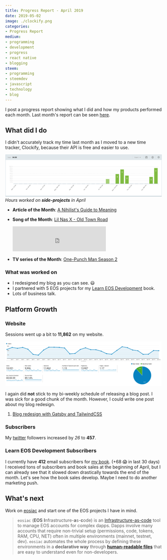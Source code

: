 ```yaml
---
title: Progress Report - April 2019
date: 2019-05-02
image: ./clockify.png
categories:
- Progress Report
medium:
- programming
- development
- progress
- react native
- blogging
steem:
- programming
- steemdev
- javascript
- technology
- blog
---
```



I post a progress report showing what I did and how my products performed each month.
Last month's report can be seen [here](/progress-report-march-2019).

## What did I do

I didn't accurately track my time last month as I moved to a new time tracker, Clockify, because their API is free and easier to use.

![Productive Hours in April](./clockify.png)
_Hours worked on **side-projects** in April_

* **Article of the Month**: [A Nihilist's Guide to Meaning](https://meltingasphalt.com/a-nihilists-guide-to-meaning/)
* **Song of the Month**: [Lil Nas X - Old Town Road](https://open.spotify.com/track/6u7jPi22kF8CTQ3rb9DHE7)
    <iframe src="https://open.spotify.com/embed/track/6u7jPi22kF8CTQ3rb9DHE7" width="300" height="80" frameborder="0" allowtransparency="true" allow="encrypted-media"></iframe>

* **TV series of the Month**: [One-Punch Man Season 2](https://trakt.tv/shows/one-punch-man/seasons/2)

### What was worked on

* I redesigned my blog as you can see. 😃
* I partnered with 5 EOS projects for my [Learn EOS Development](https://learneos.dev) book.
* Lots of business talk.

## Platform Growth

### Website

Sessions went up a bit to **11,862** on my website.

![Website Traffic](./website-traffic.png)

I again did **not** stick to my bi-weekly schedule of releasing a blog post.
I was sick for a good chunk of the month.
However, I could write one post about my blog redesign.

1. [Blog redesign with Gatsby and TailwindCSS](/blog-redesign-with-gatsby-and-tailwindcss/)

### Subscribers

My [twitter](https://twitter.com/cmichelio) followers increased by _26_ to **457**.

### Learn EOS Development Subscribers

I currently have **412** email subscribers for [my book](https://learneos.dev). (+68 😱 in last 30 days)
I received tons of subscribers and book sales at the beginning of April, but I can already see that it slowed down drastically towards the end of the month.
Let's see how the book sales develop.
Maybe I need to do another marketing push.

## What's next

Work on [eosiac](https://github.com/MrToph/eosiac) and start one of the EOS projects I have in mind.

> `eosiac` (**EOS** **I**nfrastructure-**a**s-**c**ode) is an [Infrastructure-as-code](https://en.wikipedia.org/wiki/Infrastructure_as_code) tool to manage EOS accounts for complex dapps.
> Dapps involve many accounts that require non-trivial setup (permissions, code, tokens, RAM, CPU, NET) often in multiple environments (mainnet, testnet, dev).
> `eosiac` automates the whole process by defining these environments in a **declarative way** through [**human-readable files**](#configuration-example) that are easy to understand even for non-developers.


